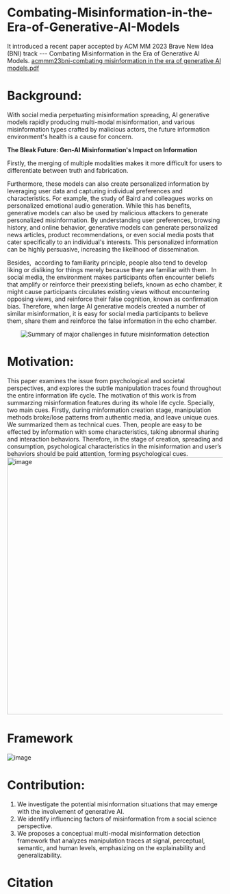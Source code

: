 # Combating-Misinformation-in-the-Era-of-Generative-AI-Models
It introduced a recent paper accepted by ACM MM 2023 Brave New Idea (BNI) track --- Combating Misinformation in the Era of Generative AI Models.
[acmmm23bni-combating misinformation in the era of generative AI models.pdf](https://github.com/xudanni0927/Combating-Misinformation-in-the-Era-of-Generative-AI-Models/files/13054303/acmmm23bni-combating.misinformation.in.the.era.of.generative.AI.models.pdf)

# Background:  
With social media perpetuating misinformation spreading, AI generative models rapidly producing multi-modal misinformation, and various misinformation types crafted by malicious actors, the future information environment's health is a cause for concern. 

**The Bleak Future: Gen-AI Misinformation's Impact on Information**

Firstly, the merging of multiple modalities makes it more difficult for users to differentiate between truth and fabrication. 

Furthermore, these models can also create personalized information by leveraging user data and capturing individual preferences and characteristics. For example, the study of Baird and colleagues works on personalized emotional audio generation. While this has benefits, generative models can also be used by malicious attackers to generate personalized misinformation. By understanding user preferences, browsing history, and online behavior, generative models can generate personalized news articles, product recommendations, or even social media posts that cater specifically to an individual's interests. This personalized information can be highly persuasive, increasing the likelihood of dissemination. 

Besides,  according to familiarity principle, people also tend to develop liking or disliking for things merely because they are familiar with them. 
In social media, the environment makes participants often encounter beliefs that amplify or reinforce their preexisting beliefs, known as echo chamber, it might cause participants circulates existing views without encountering opposing views, and reinforce their false cognition, known as confirmation bias.
Therefore, when large AI generative models created a number of similar misinformation, it is easy for social media participants to believe them, share them and reinforce the false information in the echo chamber.
<div style="text-align:center">
  <img src=https://github.com/xudanni0927/Combating-Misinformation-in-the-Era-of-Generative-AI-Models/assets/31812716/c960c04a-6813-421b-a5cb-fa2ff91dd2c1 alt="Summary of major challenges in future misinformation detection">
</div>

# Motivation: 
This paper examines the issue from psychological and societal perspectives, and explores the subtle manipulation traces found throughout the entire information life cycle.
The motivation of this work is from summarzing misinformation features during its whole life cycle. Specially, two main cues.
Firstly, during minformation creation stage, manipulation methods broke/lose patterns from authentic media, and leave unique cues. We summarized them as technical cues.
Then, people are easy to be effected by information with some characteristics, taking abnormal sharing and interaction behaviors. Therefore, in the stage of creation, spreading and consumption, psychological characteristics in the misinformation and user’s behaviors should be paid attention, forming psychological cues.
<img width="600" alt="image" src="https://github.com/xudanni0927/Combating-Misinformation-in-the-Era-of-Generative-AI-Models/assets/31812716/21e15bf2-0d3e-4c98-b35b-eefb2d6053a9">


# Framework
![image](https://github.com/xudanni0927/Combating-Misinformation-in-the-Era-of-Generative-AI-Models/assets/31812716/0131e7c1-faa0-4e32-8e88-5f03c3d91c83)


# Contribution: 
1. We investigate the potential misinformation situations that may emerge with the involvement of generative AI.
2. We identify influencing factors of misinformation from a social science perspective.
3. We proposes a conceptual multi-modal misinformation detection framework that analyzes manipulation traces at signal, perceptual, semantic, and human levels, emphasizing on the explainability and generalizability.

# Citation





